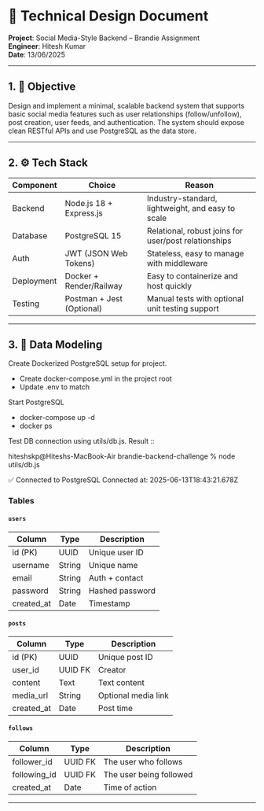 # 🧾 Technical Design Document  
**Project**: Social Media-Style Backend – Brandie Assignment  
**Engineer**: Hitesh Kumar  
**Date**: 13/06/2025

---

## 1. 🎯 Objective  
Design and implement a minimal, scalable backend system that supports basic social media features such as user relationships (follow/unfollow), post creation, user feeds, and authentication. The system should expose clean RESTful APIs and use PostgreSQL as the data store.

---

## 2. ⚙️ Tech Stack

| Component      | Choice            | Reason                                                                 |
|----------------|-------------------|------------------------------------------------------------------------|
| Backend        | Node.js 18 + Express.js | Industry-standard, lightweight, and easy to scale                |
| Database       | PostgreSQL 15     | Relational, robust joins for user/post relationships                   |
| Auth           | JWT (JSON Web Tokens) | Stateless, easy to manage with middleware                          |
| Deployment     | Docker + Render/Railway | Easy to containerize and host quickly                            |
| Testing        | Postman + Jest (Optional) | Manual tests with optional unit testing support                |

---

## 3. 📐 Data Modeling

Create Dockerized PostgreSQL setup for project.

- Create docker-compose.yml in the project root
- Update .env to match

Start PostgreSQL

- docker-compose up -d
- docker ps 

Test DB connection using utils/db.js.
Result :: 

hiteshskp@Hiteshs-MacBook-Air brandie-backend-challenge % node utils/db.js

✅ Connected to PostgreSQL
Connected at: 2025-06-13T18:43:21.678Z

### Tables

#### `users`
| Column      | Type    | Description          |
|-------------|---------|----------------------|
| id (PK)     | UUID    | Unique user ID       |
| username    | String  | Unique name          |
| email       | String  | Auth + contact       |
| password    | String  | Hashed password      |
| created_at  | Date    | Timestamp            |

#### `posts`
| Column      | Type    | Description          |
|-------------|---------|----------------------|
| id (PK)     | UUID    | Unique post ID       |
| user_id     | UUID FK | Creator              |
| content     | Text    | Text content         |
| media_url   | String  | Optional media link  |
| created_at  | Date    | Post time            |

#### `follows`
| Column        | Type    | Description                  |
|---------------|---------|------------------------------|
| follower_id   | UUID FK | The user who follows         |
| following_id  | UUID FK | The user being followed      |
| created_at    | Date    | Time of action               |

---
